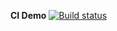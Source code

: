 __CI Demo__ [![Build status](https://ci.appveyor.com/api/projects/status/m1eto3tv1nf33xhe?svg=true)](https://ci.appveyor.com/project/Votgosh/ci-and-json-schema)